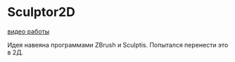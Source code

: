 # Sculptor2D

[видео работы](https://youtu.be/J-KvhIqDpHo)

Идея навеяна программами ZBrush и Sculptis. Попытался перенести это в 2Д.

